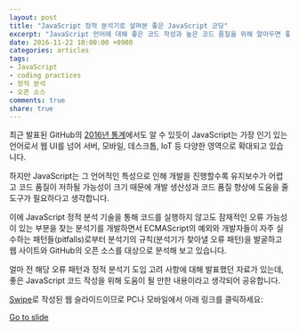 ```yaml
---
layout: post
title: "JavaScript 정적 분석기로 살펴본 좋은 JavaScript 코딩"
excerpt: "JavaScript 언어에 대해 좋은 코드 작성과 높은 코드 품질을 위해 알아두면 좋을 것들을 공유합니다. JavaScript 정적 분석기(static analyzer)를 통해 다양한 사이트와 오픈 소스를 분석하면서 수집된 사례들을 패턴으로 정리하여 알아봅니다."
date: 2016-11-22 10:00:00 +0900
categories: articles
tags:
- JavaScript
- coding practices
- 정적 분석
- 오픈 소스
comments: true
share: true
---
```


최근 발표된 GitHub의 [2016년 통계](https://octoverse.github.com/)에서도 알 수 있듯이 JavaScript는 가장 인기 있는 언어로서 웹 UI를 넘어 서버, 모바일, 데스크톱, IoT 등 다양한 영역으로 확대되고 있습니다.

하지만 JavaScript는 그 언어적인 특성으로 인해 개발을 진행할수록 유지보수가 어렵고 코드 품질이 저하될 가능성이 크기 때문에 개발 생산성과 코드 품질 향상에 도움을 줄 도구가 필요하다고 생각합니다.

이에 JavaScript 정적 분석 기술을 통해 코드를 실행하지 않고도 잠재적인 오류 가능성이 있는 부분을 찾는 분석기를 개발하면서 ECMAScript의 예외와 개발자들이 자주 실수하는 패턴들(pitfalls)로부터 분석기의 규칙(분석기가 찾아낼 오류 패턴)을 발굴하고 웹 사이트와 GitHub의 오픈 소스를 대상으로 분석해 보고 있습니다.

얼마 전 해당 오류 패턴과 정적 분석기 도입 고려 사항에 대해 발표했던 자료가 있는데, 좋은 JavaScript 코드 작성을 위해 도움이 될 만한 내용이라고 생각되어 공유합니다.

[Swipe](https://swipe.to/)로 작성된 웹 슬라이드이므로 PC나 모바일에서 아래 링크를 클릭하세요:
<div markdown="0"><a href="https://swipe.to/1599c" class="btn">Go to slide</a></div>
